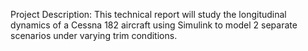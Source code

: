 Project Description: This technical report will study the longitudinal dynamics of a Cessna 182 aircraft using Simulink to model
2 separate scenarios under varying trim conditions.
